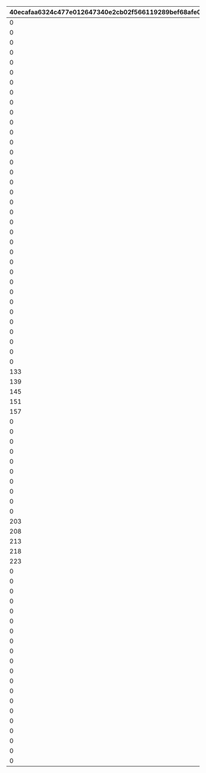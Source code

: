 |40ecafaa6324c477e012647340e2cb02f566119289bef68afe02e426febc00a5|d1bf82ae19ed917e742517c9c4a8748bf7004110a896a66d9d7bac44d0dfa024|84958361aed932f86e3ed12ddf9f2d8cc0b2e737061c2d75379049845d38c57e|ff3f77c840ad9ebfae73e63560465ac395a23a2fe41bb829e404d9991df9af9f|9a7c4a139f220aa9018bde5159a5c612e21718254314f87297ff326b293404e3|e09e40d90d793ae5781a19532d6e00d6f4a3c9285ef43bbc2c596cca6596618a|d45d30c4d242aa3bc1c6583bf3d098254f600546eacd6781be737350fe0cc8e0|a619c240fb03fe6118ec2278bdbc327a0ae350f7c10a3c86bc7778f72a0c79c3|acc3775152df8724902a4c1e14ad9e4c8132454896912627f79155f392761d05|
| --- | --- | --- | --- | --- | --- | --- | --- | --- |
|0|0|2|4|101|0|3|1|0|
|0|0|6|8|102|0|7|5|0|
|0|0|10|12|103|0|11|9|0|
|0|0|14|16|104|0|15|13|0|
|0|0|18|20|105|0|19|17|0|
|0|0|22|0|106|0|23|21|0|
|0|0|25|0|107|0|26|24|0|
|0|0|28|0|108|0|29|27|0|
|0|0|31|0|109|0|32|30|0|
|0|0|34|0|110|0|35|33|0|
|0|0|37|0|111|0|38|36|39|
|0|0|41|0|112|0|42|40|43|
|0|0|45|0|113|0|46|44|47|
|0|0|49|0|114|0|50|48|51|
|0|0|53|0|115|0|54|52|55|
|0|0|57|59|201|0|58|56|0|
|0|0|61|63|202|0|62|60|0|
|0|0|65|67|203|0|66|64|0|
|0|0|69|71|204|0|70|68|0|
|0|0|73|75|205|0|74|72|0|
|0|0|77|0|206|0|78|76|79|
|0|0|81|0|207|0|82|80|83|
|0|0|85|0|208|0|86|84|87|
|0|0|89|0|209|0|90|88|91|
|0|0|93|0|210|0|94|92|95|
|0|0|97|322|211|0|98|96|321|
|0|0|100|324|212|0|101|99|323|
|0|0|103|326|213|0|104|102|325|
|0|0|106|328|214|0|107|105|327|
|0|0|109|330|215|0|110|108|329|
|0|0|112|0|301|0|113|111|114|
|0|0|116|0|302|0|117|115|118|
|0|0|120|0|303|0|121|119|122|
|0|0|124|0|304|0|125|123|126|
|0|0|128|0|305|0|129|127|130|
|133|0|132|135|306|136|134|131|0|
|139|0|138|141|307|142|140|137|0|
|145|0|144|147|308|148|146|143|0|
|151|0|150|153|309|154|152|149|0|
|157|0|156|159|310|160|158|155|0|
|0|0|162|164|311|0|163|161|0|
|0|0|166|168|312|0|167|165|0|
|0|0|170|172|313|0|171|169|0|
|0|0|174|176|314|0|175|173|0|
|0|0|178|180|315|0|179|177|0|
|0|0|182|184|401|0|183|181|0|
|0|0|186|188|402|0|187|185|0|
|0|0|190|192|403|0|191|189|0|
|0|0|194|196|404|0|195|193|0|
|0|0|198|200|405|0|199|197|0|
|203|0|202|205|406|0|204|201|0|
|208|0|207|210|407|0|209|206|0|
|213|0|212|215|408|0|214|211|0|
|218|0|217|220|409|0|219|216|0|
|223|0|222|225|410|0|224|221|0|
|0|0|227|230|411|0|228|226|229|
|0|0|232|235|412|0|233|231|234|
|0|0|237|240|413|0|238|236|239|
|0|0|242|245|414|0|243|241|244|
|0|0|247|250|415|0|248|246|249|
|0|0|252|0|501|0|253|251|254|
|0|0|256|0|502|0|257|255|258|
|0|0|260|0|503|0|261|259|262|
|0|0|264|0|504|0|265|263|266|
|0|0|268|0|505|0|269|267|270|
|0|0|272|275|506|0|273|271|274|
|0|0|277|280|507|0|278|276|279|
|0|0|282|285|508|0|283|281|284|
|0|0|287|290|509|0|288|286|289|
|0|0|292|295|510|0|293|291|294|
|0|300|297|0|511|0|298|296|299|
|0|305|302|0|512|0|303|301|304|
|0|310|307|0|513|0|308|306|309|
|0|315|312|0|514|0|313|311|314|
|0|320|317|0|515|0|318|316|319|